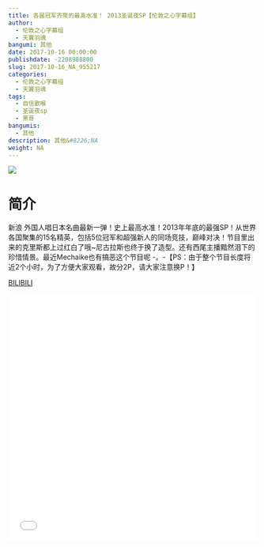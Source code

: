 ```yaml
---
title: 各届冠军齐聚的最高水准！ 2013圣诞夜SP【伦敦之心字幕组】
author: 
  - 伦敦之心字幕组
  - 天翼羽魂
bangumi: 其他
date: 2017-10-16 00:00:00
publishdate: -2208988800
slug: 2017-10-16_NA_955217
categories: 
  - 伦敦之心字幕组
  - 天翼羽魂
tags: 
  - 自信歌喉
  - 圣诞夜sp
  - 黑哥
bangumis: 
  - 其他
description: 其他&#8226;NA
weight: NA
---
```


![](https://i.imgur.com/CeR45dl.jpg)

# 简介  
新浪 外国人唱日本名曲最新一弹！史上最高水准！2013年年底的最强SP！从世界各国聚集的15名精英，包括5位冠军和超强新人的同场竞技，巅峰对决！节目里出来的克里斯都上过红白了哦~尼古拉斯也终于换了造型。还有西尾主播黯然泪下的珍惜情景。最近Mechaike也有搞恶这个节目呢 -。-【PS：由于整个节目长度将近2个小时，为了方便大家观看，故分2P，请大家注意换P！】

  [BILIBILI](https://www.bilibili.com/video/av955217/)


<div class="vcontainer">  <iframe class='video' src="//www.bilibili.com/blackboard/player.html?cid=1382849&aid=955217" width="100%" height="500" frameborder="0" allowfullscreen="allowfullscreen"></iframe></div>
